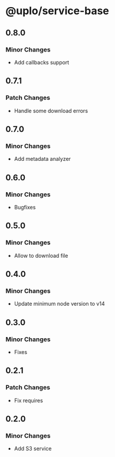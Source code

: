 # @uplo/service-base

## 0.8.0

### Minor Changes

- Add callbacks support

## 0.7.1

### Patch Changes

- Handle some download errors

## 0.7.0

### Minor Changes

- Add metadata analyzer

## 0.6.0

### Minor Changes

- Bugfixes

## 0.5.0

### Minor Changes

- Allow to download file

## 0.4.0

### Minor Changes

- Update minimum node version to v14

## 0.3.0

### Minor Changes

- Fixes

## 0.2.1

### Patch Changes

- Fix requires

## 0.2.0

### Minor Changes

- Add S3 service
